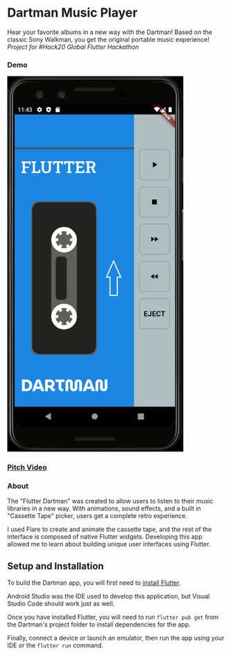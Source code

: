 # Dartman Music Player

Hear your favorite albums in a new way with the Dartman! Based on the classic Sony Walkman, you get the original portable music experience!  
*Project for #Hack20 Global Flutter Hackathon*

### Demo
![Gif Demo](https://github.com/SpencerHowell/dartman_music_player/blob/master/dartman-demo.gif)

### [Pitch Video](https://www.youtube.com/watch?v=RaNIE8ppRIA&feature=youtu.be)

### About
The "Flutter Dartman" was created to allow users to listen to their music libraries in a new way. With animations, sound effects, and a built in "Cassette Tape" picker, users get a complete retro experience.  
    
I used Flare to create and animate the cassette tape, and the rest of the interface is composed of native Flutter widgets. Developing this app allowed me to learn about building unique user interfaces using Flutter.

## Setup and Installation

To build the Dartman app, you will first need to [install Flutter](https://flutter.dev/docs/get-started/install).

Android Studio was the IDE used to develop this application, but Visual Studio Code should work just as well.

Once you have installed Flutter, you will need to run `flutter pub get` from the Dartman's project folder to install dependencies for the app.

Finally, connect a device or launch an emulator, then run the app using your IDE or the `flutter run` command.
